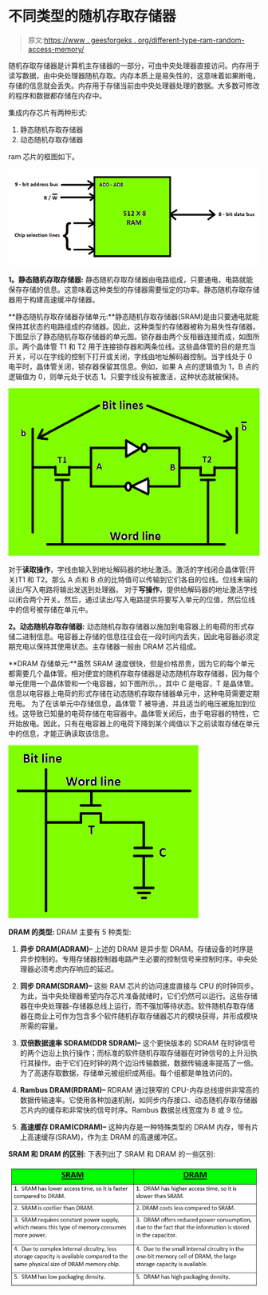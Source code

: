 # 不同类型的随机存取存储器

> 原文:[https://www . geesforgeks . org/different-type-ram-random-access-memory/](https://www.geeksforgeeks.org/different-types-ram-random-access-memory/)

随机存取存储器是计算机主存储器的一部分，可由中央处理器直接访问。内存用于读写数据，由中央处理器随机存取。内存本质上是易失性的，这意味着如果断电，存储的信息就会丢失。内存用于存储当前由中央处理器处理的数据。大多数可修改的程序和数据都存储在内存中。

集成内存芯片有两种形式:

1.  静态随机存取存储器
2.  动态随机存取存储器

ram 芯片的框图如下。

![](img/2d0c3c6c4aa6dbf8cf27de9107822395.png)

**1。静态随机存取存储器:**
静态随机存取存储器由电路组成，只要通电，电路就能保存存储的信息。这意味着这种类型的存储器需要恒定的功率。静态随机存取存储器用于构建高速缓冲存储器。

**静态随机存取存储器存储单元:**静态随机存取存储器(SRAM)是由只要通电就能保持其状态的电路组成的存储器。因此，这种类型的存储器被称为易失性存储器。下图显示了静态随机存取存储器的单元图。锁存器由两个反相器连接而成，如图所示。两个晶体管 T1 和 T2 用于连接锁存器和两条位线。这些晶体管的目的是充当开关，可以在字线的控制下打开或关闭，字线由地址解码器控制。当字线处于 0 电平时，晶体管关闭，锁存器保留其信息。例如，如果 A 点的逻辑值为 1，B 点的逻辑值为 0，则单元处于状态 1。只要字线没有被激活，这种状态就被保持。

![](img/137575fdb214498d869df773841d7b0c.png)

对于**读取操作**，字线由输入到地址解码器的地址激活。激活的字线闭合晶体管(开关)T1 和 T2。那么 A 点和 B 点的比特值可以传输到它们各自的位线。位线末端的读出/写入电路将输出发送到处理器。
对于**写操作**，提供给解码器的地址激活字线以闭合两个开关。然后，通过读出/写入电路提供将要写入单元的位值，然后位线中的信号被存储在单元中。

**2。动态随机存取存储器:**
动态随机存取存储器以施加到电容器上的电荷的形式存储二进制信息。电容器上存储的信息往往会在一段时间内丢失，因此电容器必须定期充电以保持其使用状态。主存储器一般由 DRAM 芯片组成。

**DRAM 存储单元:**虽然 SRAM 速度很快，但是价格昂贵，因为它的每个单元都需要几个晶体管。相对便宜的随机存取存储器是动态随机存取存储器，因为每个单元使用一个晶体管和一个电容器，如下图所示。，其中 C 是电容，T 是晶体管。信息以电容器上电荷的形式存储在动态随机存取存储器单元中，这种电荷需要定期充电。
为了在该单元中存储信息，晶体管 T 被导通，并且适当的电压被施加到位线。这导致已知量的电荷存储在电容器中。晶体管关闭后，由于电容器的特性，它开始放电。因此，只有在电容器上的电荷下降到某个阈值以下之前读取存储在单元中的信息，才能正确读取该信息。

![](img/5fb20915b3ae060fe76e4599e16de657.png)

**DRAM 的类型:**
DRAM 主要有 5 种类型:

1.  **异步 DRAM(ADRAM)–**
    上述的 DRAM 是异步型 DRAM。存储设备的时序是异步控制的。专用存储器控制器电路产生必要的控制信号来控制时序。中央处理器必须考虑内存响应的延迟。

2.  **同步 DRAM(SDRAM)–**
    这些 RAM 芯片的访问速度直接与 CPU 的时钟同步。为此，当中央处理器希望内存芯片准备就绪时，它们仍然可以运行。这些存储器在中央处理器-存储器总线上运行，而不强加等待状态。软件随机存取存储器在商业上可作为包含多个软件随机存取存储器芯片的模块获得，并形成模块所需的容量。

3.  **双倍数据速率 SDRAM(DDR SDRAM)–**
    这个更快版本的 SDRAM 在时钟信号的两个边沿上执行操作；而标准的软件随机存取存储器在时钟信号的上升沿执行其操作。由于它们在时钟的两个边沿传输数据，数据传输速率提高了一倍。为了高速存取数据，存储单元被组织成两组。每个组都是单独访问的。

4.  **Rambus DRAM(RDRAM)–**
    RDRAM 通过狭窄的 CPU-内存总线提供非常高的数据传输速率。它使用各种加速机制，如同步内存接口、动态随机存取存储器芯片内的缓存和非常快的信号时序。Rambus 数据总线宽度为 8 或 9 位。

5.  **高速缓存 DRAM(CDRAM)–**
    这种内存是一种特殊类型的 DRAM 内存，带有片上高速缓存(SRAM)，作为主 DRAM 的高速缓冲区。

**SRAM 和 DRAM 的区别:**
下表列出了 SRAM 和 DRAM 的一些区别:

![DRAM consumes more power than SRAM, because SDAM needs only some minimum power to retain its value, whereas in DRAM a burst of power is needed for every refresh cycle which will be half the power of system is being used](img/4eb3e82ae9150c5a183fdbe7d863e19b.png)